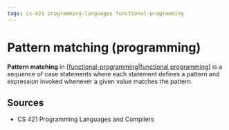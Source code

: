 ```yaml
---
tags: cs-421 programming-languages functional-programming
---
```


# Pattern matching (programming)

**Pattern matching** in [[functional-programming|functional programming]] is a sequence of case statements where each statement defines a pattern and expression invoked whenever a given value matches the pattern.

## Sources

- CS 421 Programming Languages and Compilers

[//begin]: # "Autogenerated link references for markdown compatibility"
[functional-programming|functional programming]: functional-programming "Functional programming"
[//end]: # "Autogenerated link references"
